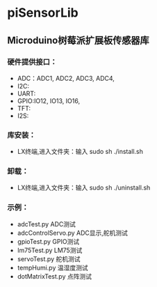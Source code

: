 # piSensorLib


## Microduino树莓派扩展板传感器库


### 硬件提供接口：
+ ADC：ADC1, ADC2, ADC3, ADC4, 
+ I2C:
+ UART:
+ GPIO:IO12, IO13, IO16,
+ TFT:
+ I2S:


### 库安装：
+ LX终端,进入文件夹：输入 sudo sh ./install.sh

### 卸载：
+ LX终端,进入文件夹：输入 sudo sh ./uninstall.sh


### 示例：
+ adcTest.py  ADC测试
+ adcControlServo.py  ADC显示,舵机测试
+ gpioTest.py   GPIO测试
+ lm75Test.py  LM75测试
+ servoTest.py  舵机测试
+ tempHumi.py   温湿度测试
+ dotMatrixTest.py  点阵测试


